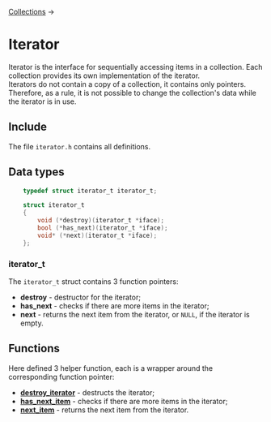 [Collections](../collections.md) &rarr;

# Iterator

Iterator is the interface for sequentially accessing items in a collection. Each collection provides its own implementation of the iterator.\
Iterators do not contain a copy of a collection, it contains only pointers. Therefore, as a rule, it is not possible to change the collection's data while the iterator is in use.

## Include

The file `iterator.h` contains all definitions.

## Data types

```c
    typedef struct iterator_t iterator_t;

    struct iterator_t
    {
        void (*destroy)(iterator_t *iface);
        bool (*has_next)(iterator_t *iface);
        void* (*next)(iterator_t *iface);
    };
```

### iterator_t

The `iterator_t` struct contains 3 function pointers:

* **destroy** - destructor for the iterator;
* **has_next** - checks if there are more items in the iterator;
* **next** - returns the next item from the iterator, or `NULL`, if the iterator is empty.

## Functions

Here defined 3 helper function, each is a wrapper around the corresponding function pointer:

* **[destroy_iterator](destroy_iterator.md)** - destructs the iterator;
* **[has_next_item](has_next_item.md)** - checks if there are more items in the iterator;
* **[next_item](next_item.md)** - returns the next item from the iterator.
